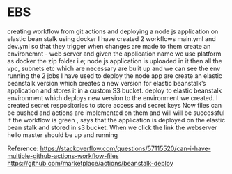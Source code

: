 # EBS

creating workflow from git actions and deploying a node js application on elastic bean stalk using docker
I have created 2 workflows main.yml and dev.yml so that they trigger when changes are made to them
create an environemnt - web server and given the application name
we use platform as docker
the zip folder i.e; node js application is uploaded in it
then all the vpc, subnets etc which are necessary are bulit up and we can see the env running
the 2 jobs I have used to deploy the node app are
create an elastic beanstalk version which creates a new version for elastic beanstalk’s application and stores it in a custom S3 bucket.
deploy to elastic beanstalk environment which deploys new version to the environment we created.
I created secret respositories to store access and secret keys
Now files can be pushed and actions are implemented on them and will will be successful if the workflow is green , says that the application is deployed on the elastic bean stalk and stored in s3 bucket.
When we click the link the webserver hello master should be up and running

Reference:
https://stackoverflow.com/questions/57115520/can-i-have-multiple-github-actions-workflow-files
https://github.com/marketplace/actions/beanstalk-deploy

